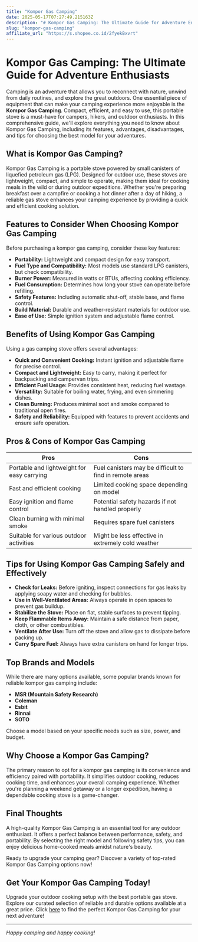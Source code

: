 ```yaml
---
title: "Kompor Gas Camping"
date: 2025-05-17T07:27:49.215163Z
description: "# Kompor Gas Camping: The Ultimate Guide for Adventure Enthusiasts..."
slug: "kompor-gas-camping"
affiliate_url: "https://s.shopee.co.id/2fyekBxvrt"
---
```

# Kompor Gas Camping: The Ultimate Guide for Adventure Enthusiasts

Camping is an adventure that allows you to reconnect with nature, unwind from daily routines, and explore the great outdoors. One essential piece of equipment that can make your camping experience more enjoyable is the **Kompor Gas Camping**. Compact, efficient, and easy to use, this portable stove is a must-have for campers, hikers, and outdoor enthusiasts. In this comprehensive guide, we'll explore everything you need to know about Kompor Gas Camping, including its features, advantages, disadvantages, and tips for choosing the best model for your adventures.

## What is Kompor Gas Camping?

Kompor Gas Camping is a portable stove powered by small canisters of liquefied petroleum gas (LPG). Designed for outdoor use, these stoves are lightweight, compact, and simple to operate, making them ideal for cooking meals in the wild or during outdoor expeditions. Whether you're preparing breakfast over a campfire or cooking a hot dinner after a day of hiking, a reliable gas stove enhances your camping experience by providing a quick and efficient cooking solution.

## Features to Consider When Choosing Kompor Gas Camping

Before purchasing a kompor gas camping, consider these key features:

- **Portability:** Lightweight and compact design for easy transport.
- **Fuel Type and Compatibility:** Most models use standard LPG canisters, but check compatibility.
- **Burner Power:** Measured in watts or BTUs, affecting cooking efficiency.
- **Fuel Consumption:** Determines how long your stove can operate before refilling.
- **Safety Features:** Including automatic shut-off, stable base, and flame control.
- **Build Material:** Durable and weather-resistant materials for outdoor use.
- **Ease of Use:** Simple ignition system and adjustable flame control.

## Benefits of Using Kompor Gas Camping

Using a gas camping stove offers several advantages:

- **Quick and Convenient Cooking:** Instant ignition and adjustable flame for precise control.
- **Compact and Lightweight:** Easy to carry, making it perfect for backpacking and campervan trips.
- **Efficient Fuel Usage:** Provides consistent heat, reducing fuel wastage.
- **Versatility:** Suitable for boiling water, frying, and even simmering dishes.
- **Clean Burning:** Produces minimal soot and smoke compared to traditional open fires.
- **Safety and Reliability:** Equipped with features to prevent accidents and ensure safe operation.

## Pros & Cons of Kompor Gas Camping

| **Pros**                                        | **Cons**                                         |
|-------------------------------------------------|--------------------------------------------------|
| Portable and lightweight for easy carrying    | Fuel canisters may be difficult to find in remote areas |
| Fast and efficient cooking                     | Limited cooking space depending on model        |
| Easy ignition and flame control                | Potential safety hazards if not handled properly |
| Clean burning with minimal smoke               | Requires spare fuel canisters                     |
| Suitable for various outdoor activities        | Might be less effective in extremely cold weather |

## Tips for Using Kompor Gas Camping Safely and Effectively

- **Check for Leaks:** Before igniting, inspect connections for gas leaks by applying soapy water and checking for bubbles.
- **Use in Well-Ventilated Areas:** Always operate in open spaces to prevent gas buildup.
- **Stabilize the Stove:** Place on flat, stable surfaces to prevent tipping.
- **Keep Flammable Items Away:** Maintain a safe distance from paper, cloth, or other combustibles.
- **Ventilate After Use:** Turn off the stove and allow gas to dissipate before packing up.
- **Carry Spare Fuel:** Always have extra canisters on hand for longer trips.

## Top Brands and Models

While there are many options available, some popular brands known for reliable kompor gas camping include:

- **MSR (Mountain Safety Research)**
- **Coleman**
- **Esbit**
- **Rinnai**
- **SOTO**

Choose a model based on your specific needs such as size, power, and budget.

## Why Choose a Kompor Gas Camping?

The primary reason to opt for a kompor gas camping is its convenience and efficiency paired with portability. It simplifies outdoor cooking, reduces cooking time, and enhances your overall camping experience. Whether you're planning a weekend getaway or a longer expedition, having a dependable cooking stove is a game-changer.

## Final Thoughts

A high-quality Kompor Gas Camping is an essential tool for any outdoor enthusiast. It offers a perfect balance between performance, safety, and portability. By selecting the right model and following safety tips, you can enjoy delicious home-cooked meals amidst nature's beauty. 

Ready to upgrade your camping gear? Discover a variety of top-rated Kompor Gas Camping options now!

## Get Your Kompor Gas Camping Today!

Upgrade your outdoor cooking setup with the best portable gas stove. Explore our curated selection of reliable and durable options available at a great price. Click [here](https://s.shopee.co.id/2fyekBxvrt) to find the perfect Kompor Gas Camping for your next adventure!

---

*Happy camping and happy cooking!*
